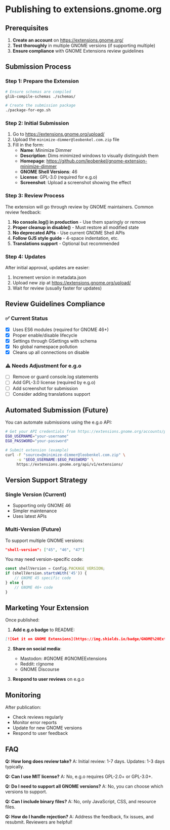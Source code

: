 # Publishing to extensions.gnome.org

## Prerequisites

1. **Create an account** on https://extensions.gnome.org/
2. **Test thoroughly** in multiple GNOME versions (if supporting multiple)
3. **Ensure compliance** with GNOME Extensions review guidelines

## Submission Process

### Step 1: Prepare the Extension

```bash
# Ensure schemas are compiled
glib-compile-schemas ./schemas/

# Create the submission package
./package-for-ego.sh
```

### Step 2: Initial Submission

1. Go to https://extensions.gnome.org/upload/
2. Upload the `minimize-dimmer@leobenkel.com.zip` file
3. Fill in the form:
   - **Name**: Minimize Dimmer
   - **Description**: Dims minimized windows to visually distinguish them
   - **Homepage**: https://github.com/leobenkel/gnome-extension-minimize-dimmer
   - **GNOME Shell Versions**: 46
   - **License**: GPL-3.0 (required for e.g.o)
   - **Screenshot**: Upload a screenshot showing the effect

### Step 3: Review Process

The extension will go through review by GNOME maintainers. Common review feedback:

1. **No console.log() in production** - Use them sparingly or remove
2. **Proper cleanup in disable()** - Must restore all modified state
3. **No deprecated APIs** - Use current GNOME Shell APIs
4. **Follow GJS style guide** - 4-space indentation, etc.
5. **Translations support** - Optional but recommended

### Step 4: Updates

After initial approval, updates are easier:
1. Increment version in metadata.json
2. Upload new zip at https://extensions.gnome.org/upload/
3. Wait for review (usually faster for updates)

## Review Guidelines Compliance

### ✅ Current Status

- [x] Uses ES6 modules (required for GNOME 46+)
- [x] Proper enable/disable lifecycle
- [x] Settings through GSettings with schema
- [x] No global namespace pollution
- [x] Cleans up all connections on disable

### ⚠️ Needs Adjustment for e.g.o

- [ ] Remove or guard console.log statements
- [ ] Add GPL-3.0 license (required by e.g.o)
- [ ] Add screenshot for submission
- [ ] Consider adding translations support

## Automated Submission (Future)

You can automate submissions using the e.g.o API:

```bash
# Get your API credentials from https://extensions.gnome.org/accounts/profile/
EGO_USERNAME="your-username"
EGO_PASSWORD="your-password"

# Submit extension (example)
curl -F "source=@minimize-dimmer@leobenkel.com.zip" \
     -u "$EGO_USERNAME:$EGO_PASSWORD" \
     https://extensions.gnome.org/api/v1/extensions/
```

## Version Support Strategy

### Single Version (Current)
- Supporting only GNOME 46
- Simpler maintenance
- Uses latest APIs

### Multi-Version (Future)
To support multiple GNOME versions:
```json
"shell-version": ["45", "46", "47"]
```

You may need version-specific code:
```javascript
const shellVersion = Config.PACKAGE_VERSION;
if (shellVersion.startsWith('45')) {
    // GNOME 45 specific code
} else {
    // GNOME 46+ code
}
```

## Marketing Your Extension

Once published:

1. **Add e.g.o badge** to README:
```markdown
[![Get it on GNOME Extensions](https://img.shields.io/badge/GNOME%20Extensions-Minimize%20Dimmer-4a86cf?logo=gnome&logoColor=white)](https://extensions.gnome.org/extension/YOUR_ID/)
```

2. **Share on social media**:
   - Mastodon: #GNOME #GNOMEExtensions
   - Reddit: r/gnome
   - GNOME Discourse

3. **Respond to user reviews** on e.g.o

## Monitoring

After publication:
- Check reviews regularly
- Monitor error reports
- Update for new GNOME versions
- Respond to user feedback

## FAQ

**Q: How long does review take?**
A: Initial review: 1-7 days. Updates: 1-3 days typically.

**Q: Can I use MIT license?**
A: No, e.g.o requires GPL-2.0+ or GPL-3.0+.

**Q: Do I need to support all GNOME versions?**
A: No, you can choose which versions to support.

**Q: Can I include binary files?**
A: No, only JavaScript, CSS, and resource files.

**Q: How do I handle rejection?**
A: Address the feedback, fix issues, and resubmit. Reviewers are helpful!